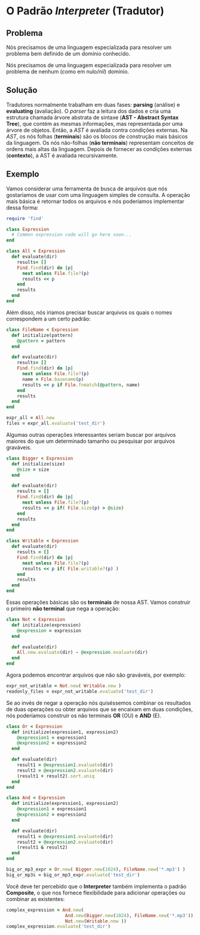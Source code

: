 # O Padrão *Interpreter* (Tradutor)

## Problema
Nós precisamos de uma linguagem especializada para resolver um problema bem
definido de um domínio conhecido.

Nós precisamos de uma linguagem especializada para resolver um problema de
nenhum (como em nulo/*nil*) domínio.

## Solução
Tradutores normalmente trabalham em duas fases: **parsing** (análise) e **evaluating** (avaliação).
O *parser* faz a leitura dos dados e cria uma estrutura chamada árvore abstrata de sintaxe (**AST - Abstract Syntax Tree**), que contém as mesmas informações, mas representada por uma árvore de objetos. Então, a *AST* é avaliada contra condições externas.
Na *AST*, os nós folhas (**terminais**) são os blocos de construção mais básicos da linguagem. Os nós não-folhas (**não terminais**) representam conceitos de ordens mais altas da linguagem. Depois de fornecer as condições externas (**contexto**), a AST é avaliada recursivamente.

## Exemplo
Vamos considerar uma ferramenta de busca de arquivos que nós gostaríamos de usar com uma linguagem simples de consulta. A operação mais básica é retornar todos os arquivos e nós poderíamos implementar dessa forma:

```ruby
require 'find'

class Expression
  # Common expression code will go here soon...
end

class All < Expression
  def evaluate(dir)
    results= []
    Find.find(dir) do |p|
      next unless File.file?(p)
      results << p
    end
    results
  end
end
```

Além disso, nós iriamos precisar buscar arquivos os quais o nomes correspondem a um certo padrão:

```ruby
class FileName < Expression
  def initialize(pattern)
    @pattern = pattern
  end

  def evaluate(dir)
    results= []
    Find.find(dir) do |p|
      next unless File.file?(p)
      name = File.basename(p)
      results << p if File.fnmatch(@pattern, name)
    end
    results
  end
end

expr_all = All.new
files = expr_all.evaluate('test_dir')
```

Algumas outras operações interessantes seriam buscar por arquivos maiores do que um determinado tamanho ou
pesquisar por arquivos graváveis.

```ruby
class Bigger < Expression
  def initialize(size)
    @size = size
  end

  def evaluate(dir)
    results = []
    Find.find(dir) do |p|
      next unless File.file?(p)
      results << p if( File.size(p) > @size)
    end
    results
  end
end

class Writable < Expression
  def evaluate(dir)
    results = []
    Find.find(dir) do |p|
      next unless File.file?(p)
      results << p if( File.writable?(p) )
    end
    results
  end
end
```

Essas operações básicas são os **terminais** de nossa AST. Vamos construir o primeiro **não terminal** que nega a operação:

```ruby
class Not < Expression
  def initialize(expression)
    @expression = expression
  end

  def evaluate(dir)
    All.new.evaluate(dir) - @expression.evaluate(dir)
  end
end
```

Agora podemos encontrar arquivos que não são graváveis, por exemplo:

```ruby
expr_not_writable = Not.new( Writable.new )
readonly_files = expr_not_writable.evaluate('test_dir')
```

Se ao invés de negar a operação nós quiséssemos combinar os resultados de duas operações ou obter arquivos que
se encaixam em duas condições, nós poderíamos construir os não terminais **OR** (OU) e **AND** (E).

```ruby
class Or < Expression
  def initialize(expression1, expression2)
    @expression1 = expression1
    @expression2 = expression2
  end

  def evaluate(dir)
    result1 = @expression1.evaluate(dir)
    result2 = @expression2.evaluate(dir)
    (result1 + result2).sort.uniq
  end
end

class And < Expression
  def initialize(expression1, expression2)
    @expression1 = expression1
    @expression2 = expression2
  end

  def evaluate(dir)
    result1 = @expression1.evaluate(dir)
    result2 = @expression2.evaluate(dir)
    (result1 & result2)
  end
end

big_or_mp3_expr = Or.new( Bigger.new(1024), FileName.new('*.mp3') )
big_or_mp3s = big_or_mp3_expr.evaluate('test_dir')
```

Você deve ter percebido que o **Interpreter** também implementa o padrão **Composite**, o que nos fornece flexibilidade para adicionar operações ou combinar as existentes:

```ruby
complex_expression = And.new(
                      And.new(Bigger.new(1024), FileName.new('*.mp3')),
                      Not.new(Writable.new ))
complex_expression.evaluate('test_dir')
```